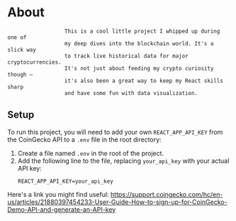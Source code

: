 # About

                      This is a cool little project I whipped up during one of
                      my deep dives into the blockchain world. It's a slick way
                      to track live historical data for major cryptocurrencies.
                      It's not just about feeding my crypto curiosity though –
                      it's also been a great way to keep my React skills sharp
                      and have some fun with data visualization.

## Setup

To run this project, you will need to add your own `REACT_APP_API_KEY` from the CoinGecko API to a `.env` file in the root directory:

1. Create a file named `.env` in the root of the project.
2. Add the following line to the file, replacing `your_api_key` with your actual API key:
   ```
   REACT_APP_API_KEY=your_api_key
   ```
Here's a link you might find useful: https://support.coingecko.com/hc/en-us/articles/21880397454233-User-Guide-How-to-sign-up-for-CoinGecko-Demo-API-and-generate-an-API-key
